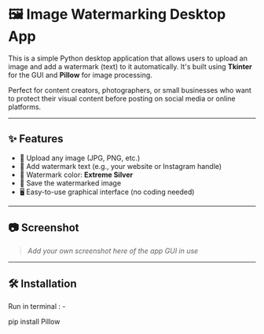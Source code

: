 # 🖼️ Image Watermarking Desktop App

This is a simple Python desktop application that allows users to upload an image and add a watermark (text) to it automatically. It's built using **Tkinter** for the GUI and **Pillow** for image processing.

Perfect for content creators, photographers, or small businesses who want to protect their visual content before posting on social media or online platforms.

---

## ✨ Features

- 📁 Upload any image (JPG, PNG, etc.)
- 💬 Add watermark text (e.g., your website or Instagram handle)
- 🎨 Watermark color: **Extreme Silver**
- 💾 Save the watermarked image
- 🖥️ Easy-to-use graphical interface (no coding needed)

---

## 📷 Screenshot

> _Add your own screenshot here of the app GUI in use_

---

## 🛠️ Installation

Run in terminal : -

pip install Pillow

